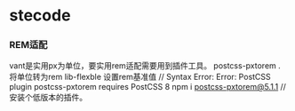 <!--
 * @Author: jasonlwy jasonlwy@163.com
 * @Date: 2023-01-27 14:59:40
 * @LastEditors: jasonlwy jasonlwy@163.com
 * @LastEditTime: 2023-01-27 23:34:54
 * @FilePath: /codeYD/stecode/README.md
 * @Description: 这是默认设置,请设置`customMade`, 打开koroFileHeader查看配置 进行设置: https://github.com/OBKoro1/koro1FileHeader/wiki/%E9%85%8D%E7%BD%AE
-->
# stecode

### REM适配

vant是实用px为单位，要实用rem适配需要用到插件工具。
postcss-pxtorem .  将单位转为rem
lib-flexble 设置rem基准值
// Syntax Error: Error: PostCSS plugin postcss-pxtorem requires PostCSS 8
npm i postcss-pxtorem@5.1.1
// 安装个低版本的插件。



